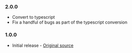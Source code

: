 ### 2.0.0
  * Convert to typescript
  * Fix a handful of bugs as part of the typescript conversion

### 1.0.0

  * Initial release - [Original source](https://github.com/RelistenNet/gapless.js)
